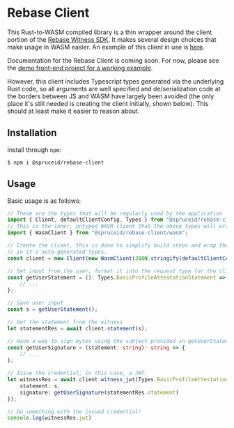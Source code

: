 # Rebase Client

This Rust-to-WASM compiled library is a thin wrapper around the client portion of the [Rebase Witness SDK](../../rust/rebase_witness_sdk). It makes several design choices that make usage in WASM easier. An example of this client in use is [here](../../demo/dapp/).

Documentation for the Rebase Client is coming soon. For now, please see the [demo front-end project for a working example](../../demo/dapp/).

However, this client includes Typescript types generated via the underlying Rust code, so all arguments are well specified and de/serialization code at the borders between JS and WASM have largely been avoided (the only place it's still needed is creating the client initially, shown below). This should at least make it easier to reason about.

## Installation

Install through `npm`:
```
$ npm i @spruceid/rebase-client
```

## Usage

Basic usage is as follows:
```ts
// These are the types that will be regularly used by the application
import { Client, defaultClientConfig, Types } from "@spruceid/rebase-client";
// This is the inner, untyped WASM client that the above types will wrap.
import { WasmClient } from "@spruceid/rebase-client/wasm";

// Create the client, this is done to simplify build steps and wrap the untyped client
// in it's auto-generated types.
const client = new Client(new WasmClient(JSON.stringify(defaultClientConfig())));

// Get input from the user, format it into the request type for the client.
const getUserStatement = (): Types.BasicProfileAttestationStatement => {
    // ...
};

// Save user input
const s = getUserStatement();

// Get the statement from the witness
let statementRes = await client.statement(s);

// Have a way to sign bytes using the subject provided in getUserStatement
const getUserSignature = (statement: string): string => {
    // ...
};

// Issue the credential, in this case, a JWT.
let witnessRes = await client.witness_jwt(Types.BasicProfileAttestationProof {
    statement: s,
    signature: getUserSignature(statementRes.statement)
});

// Do something with the issued credential!
console.log(witnessRes.jwt)

```
